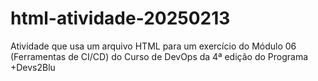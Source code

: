 # html-atividade-20250213
Atividade que usa um arquivo HTML para um exercício do Módulo 06 (Ferramentas de CI/CD) do Curso de DevOps da 4ª edição do Programa +Devs2Blu
